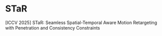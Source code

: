 # STaR
[ICCV 2025] STaR: Seamless Spatial-Temporal Aware Motion Retargeting with Penetration and Consistency Constraints
